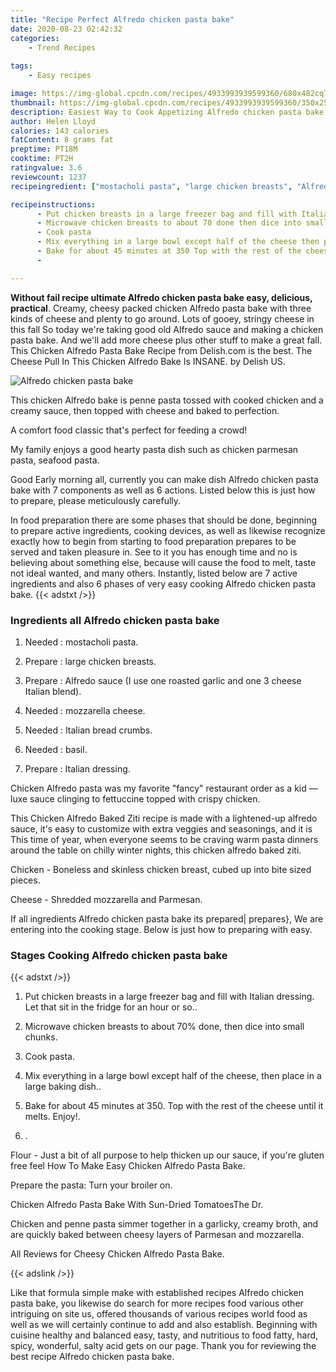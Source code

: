 ```yaml
---
title: "Recipe Perfect Alfredo chicken pasta bake"
date: 2020-08-23 02:42:32
categories:
    - Trend Recipes
    
tags:
    - Easy recipes

image: https://img-global.cpcdn.com/recipes/4933993939599360/680x482cq70/alfredo-chicken-pasta-bake-recipe-main-photo.jpg
thumbnail: https://img-global.cpcdn.com/recipes/4933993939599360/350x250cq70/alfredo-chicken-pasta-bake-recipe-main-photo.jpg
description: Easiest Way to Cook Appetizing Alfredo chicken pasta bake with 7 ingredients and 6 stages of easy cooking.
author: Helen Lloyd
calories: 143 calories
fatContent: 8 grams fat
preptime: PT18M
cooktime: PT2H
ratingvalue: 3.6
reviewcount: 1237
recipeingredient: ["mostacholi pasta", "large chicken breasts", "Alfredo sauce I use one roasted garlic and one 3 cheese Italian blend", "mozzarella cheese", "Italian bread crumbs", "basil", "Italian dressing"]

recipeinstructions: 
      - Put chicken breasts in a large freezer bag and fill with Italian dressing Let that sit in the fridge for an hour or so 
      - Microwave chicken breasts to about 70 done then dice into small chunks 
      - Cook pasta 
      - Mix everything in a large bowl except half of the cheese then place in a large baking dish 
      - Bake for about 45 minutes at 350 Top with the rest of the cheese until it melts Enjoy 
      - 

---
```




**Without fail recipe ultimate Alfredo chicken pasta bake easy, delicious, practical**. Creamy, cheesy packed chicken Alfredo pasta bake with three kinds of cheese and plenty to go around. Lots of gooey, stringy cheese in this fall So today we&#39;re taking good old Alfredo sauce and making a chicken pasta bake. And we&#39;ll add more cheese plus other stuff to make a great fall. This Chicken Alfredo Pasta Bake Recipe from Delish.com is the best. The Cheese Pull In This Chicken Alfredo Bake Is INSANE. by Delish US.


![Alfredo chicken pasta bake](https://img-global.cpcdn.com/recipes/4933993939599360/680x482cq70/alfredo-chicken-pasta-bake-recipe-main-photo.jpg "Alfredo chicken pasta bake")



This chicken Alfredo bake is penne pasta tossed with cooked chicken and a creamy sauce, then topped with cheese and baked to perfection.

A comfort food classic that&#39;s perfect for feeding a crowd!

My family enjoys a good hearty pasta dish such as chicken parmesan pasta, seafood pasta.


Good Early morning all, currently you can make dish Alfredo chicken pasta bake with 7 components as well as 6 actions. Listed below this is just how to prepare, please meticulously carefully.

In food preparation there are some phases that should be done, beginning to prepare active ingredients, cooking devices, as well as likewise recognize exactly how to begin from starting to food preparation prepares to be served and taken pleasure in. See to it you has enough time and no is believing about something else, because will cause the food to melt, taste not ideal wanted, and many others. Instantly, listed below are 7 active ingredients and also 6 phases of very easy cooking Alfredo chicken pasta bake.
{{< adstxt />}}

### Ingredients all Alfredo chicken pasta bake


1. Needed  : mostacholi pasta.

1. Prepare  : large chicken breasts.

1. Prepare  : Alfredo sauce (I use one roasted garlic and one 3 cheese Italian blend).

1. Needed  : mozzarella cheese.

1. Needed  : Italian bread crumbs.

1. Needed  : basil.

1. Prepare  : Italian dressing.


Chicken Alfredo pasta was my favorite &#34;fancy&#34; restaurant order as a kid — luxe sauce clinging to fettuccine topped with crispy chicken.

This Chicken Alfredo Baked Ziti recipe is made with a lightened-up alfredo sauce, it&#39;s easy to customize with extra veggies and seasonings, and it is This time of year, when everyone seems to be craving warm pasta dinners around the table on chilly winter nights, this chicken alfredo baked ziti.

Chicken - Boneless and skinless chicken breast, cubed up into bite sized pieces.

Cheese - Shredded mozzarella and Parmesan.


If all ingredients Alfredo chicken pasta bake its prepared| prepares}, We are entering into the cooking stage. Below is just how to preparing with easy.

### Stages Cooking Alfredo chicken pasta bake

{{< adstxt />}}


1. Put chicken breasts in a large freezer bag and fill with Italian dressing. Let that sit in the fridge for an hour or so..



1. Microwave chicken breasts to about 70% done, then dice into small chunks.



1. Cook pasta.



1. Mix everything in a large bowl except half of the cheese, then place in a large baking dish..



1. Bake for about 45 minutes at 350. Top with the rest of the cheese until it melts. Enjoy!.



1. .




Flour - Just a bit of all purpose to help thicken up our sauce, if you&#39;re gluten free feel How To Make Easy Chicken Alfredo Pasta Bake.

Prepare the pasta: Turn your broiler on.

Chicken Alfredo Pasta Bake With Sun-Dried TomatoesThe Dr.

Chicken and penne pasta simmer together in a garlicky, creamy broth, and are quickly baked between cheesy layers of Parmesan and mozzarella.

All Reviews for Cheesy Chicken Alfredo Pasta Bake.


{{< adslink />}}

Like that formula simple make with established recipes Alfredo chicken pasta bake, you likewise do search for more recipes food various other intriguing on site us, offered thousands of various recipes world food as well as we will certainly continue to add and also establish. Beginning with cuisine healthy and balanced easy, tasty, and nutritious to food fatty, hard, spicy, wonderful, salty acid gets on our page. Thank you for reviewing the best recipe Alfredo chicken pasta bake.
